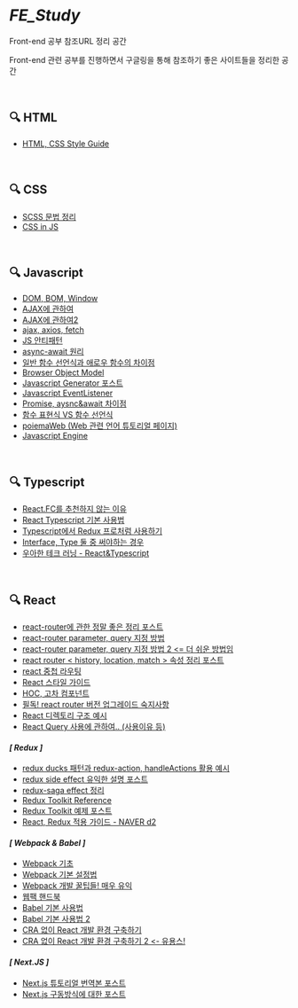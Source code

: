 # *FE_Study*
Front-end 공부 참조URL 정리 공간

Front-end 관련 공부를 진행하면서 구글링을 통해 참조하기 좋은 사이트들을 정리한 공간

<br/>

## 🔍 HTML

* [HTML, CSS Style Guide](https://ui.toast.com/fe-guide/ko_HTMLCSS#html-%EB%AC%B8%EC%84%9C-%ED%98%95%EC%8B%9D%EC%9D%84-%EB%AA%85%ED%99%95%ED%95%98%EA%B2%8C-%EC%A7%80%EC%A0%95%ED%95%9C%EB%8B%A4)

<br/>

## 🔍 CSS

* [SCSS 문법 정리](https://soooprmx.com/scsssass-%EB%AC%B8%EB%B2%95-%EC%A0%95%EB%A6%AC/)
* [CSS in JS](https://d0gf00t.tistory.com/22)

<br/>

## 🔍 Javascript

* [DOM, BOM, Window](https://cbw1030.tistory.com/46)
* [AJAX에 관하여](https://kimcoder.tistory.com/113)
* [AJAX에 관하여2](https://velog.io/@gparkkii/whatisajax)
* [ajax, axios, fetch](https://velog.io/@kysung95/%EA%B0%9C%EB%B0%9C%EC%83%81%EC%8B%9D-Ajax%EC%99%80-Axios-%EA%B7%B8%EB%A6%AC%EA%B3%A0-fetch)
* [JS 안티패턴](https://ui.toast.com/fe-guide/ko_ANTI-PATTERN)
* [async-await 원리](https://medium.com/sjk5766/async-await-%EC%9B%90%EB%A6%AC-cc643f18526d)
* [일반 함수 선언식과 애로우 함수의 차이점](https://ponyozzang.tistory.com/452)
* [Browser Object Model](https://gangzzang.tistory.com/entry/%EC%9E%90%EB%B0%94%EC%8A%A4%ED%81%AC%EB%A6%BD%ED%8A%B8JavaScript-%EB%B8%8C%EB%9D%BC%EC%9A%B0%EC%A0%80-%EA%B0%9D%EC%B2%B4-%EB%AA%A8%EB%8D%B8Browser-Object-Model)
* [Javascript Generator 포스트](https://armadillo-dev.github.io/javascript/what-is-generator/)
* [Javascript EventListener](https://www.zerocho.com/category/JavaScript/post/57432d2aa48729787807c3fc)
* [Promise, aysnc&await 차이점](https://velog.io/@pilyeooong/Promise%EC%99%80-asyncawait-%EC%B0%A8%EC%9D%B4%EC%A0%90)
* [함수 표현식 VS 함수 선언식](https://joshua1988.github.io/web-development/javascript/function-expressions-vs-declarations/)
* [poiemaWeb (Web 관련 언어 튜토리얼 페이지)](https://poiemaweb.com/)
* [Javascript Engine](https://velog.io/@ru_bryunak/%EC%9E%90%EB%B0%94%EC%8A%A4%ED%81%AC%EB%A6%BD%ED%8A%B8-%EA%B8%B0%EC%B4%88-1)

<br/>

## 🔍 Typescript

* [React.FC를 추천하지 않는 이유](https://darrengwon.tistory.com/768)
* [React Typescript 기본 사용법](https://darrengwon.tistory.com/165?category=900115)
* [Typescript에서 Redux 프로처럼 사용하기](https://velog.io/@velopert/use-typescript-and-redux-like-a-pro)
* [Interface, Type 둘 중 써야하는 경우](https://luckyyowu.tistory.com/401)
* [우아한 테크 러닝 - React&Typescript](https://velog.io/@wooder2050/%EC%9A%B0%EC%95%84%ED%95%9C-%ED%85%8C%ED%81%AC%EB%9F%AC%EB%8B%9D-ReactTypescript-1%ED%9A%8C%EC%B0%A8)

<br/>

## 🔍 React

* [react-router에 관한 정말 좋은 정리 포스트](https://velopert.com/3417)
* [react-router parameter, query 지정 방법](https://velog.io/@bigbrothershin/%ED%8C%8C%EB%9D%BC%EB%AF%B8%ED%84%B0%EC%99%80-%EC%BF%BC%EB%A6%AC)
* [react-router parameter, query 지정 방법 2 <= 더 쉬운 방법임](https://velog.io/@wiostz98kr/TIL51-l-React-Router-3%ED%83%84)
* [react router < history, location, match > 속성 정리 포스트](https://gongbu-ing.tistory.com/45)
* [react 중첩 라우팅](https://www.daleseo.com/react-router-nested/)
* [React 스타일 가이드](https://code-daniel.tistory.com/29)
* [HOC, 고차 컴포넌트](https://ko.reactjs.org/docs/higher-order-components.html)
* [필독! react router 버전 업그레이드 숙지사항](https://velog.io/@soryeongk/ReactRouterDomV6)
* [React 디렉토리 구조 예시](https://devalice.tistory.com/100)
* [React Query 사용에 관하여.. (사용이유 등)](https://techblog.woowahan.com/6339/)

#### *[ Redux ]*

* [redux ducks 패턴과 redux-action, handleActions 활용 예시](https://velopert.com/3358)
* [redux side effect 유익한 설명 포스트](https://blog.javarouka.me/2019/04/02/redux-saga-1/)
* [redux-saga effect 정리](https://velog.io/@bigbrothershin/Redux-Saga%EC%9D%98-%EC%A0%9C%EB%84%88%EB%A0%88%EC%9D%B4%ED%84%B0-%EC%9D%B4%ED%95%B4%ED%95%98%EA%B8%B0)
* [Redux Toolkit Reference](https://soyoung210.github.io/redux-toolkit/)
* [Redux Toolkit 예제 포스트](https://blog.woolta.com/categories/1/posts/204)
* [React, Redux 적용 가이드 - NAVER d2](https://d2.naver.com/helloworld/1848131)

#### *[ Webpack & Babel ]*

* [Webpack 기초](https://velog.io/@hih0327/Webpack-%EA%B8%B0%EC%B4%88)
* [Webpack 기본 설정법](https://www.daleseo.com/webpack-config/)
* [Webpack 개발 꿀팁들! 매우 유익](http://52.78.22.201/tutorials/translate/webpack-the-confusing-parts/)
* [웹팩 핸드북](https://joshua1988.github.io/webpack-guide/motivation/why-webpack.html#%EC%9B%B9%ED%8C%A9%EC%9D%98-%EB%93%B1%EC%9E%A5-%EB%B0%B0%EA%B2%BD)
* [Babel 기본 사용법](https://javacpro.tistory.com/77)
* [Babel 기본 사용법 2](https://www.daleseo.com/js-babel/)
* [CRA 없이 React 개발 환경 구축하기](https://hapbbying.tistory.com/130)
* [CRA 없이 React 개발 환경 구축하기 2 <- 유용스!](https://365kim.tistory.com/147)

#### *[ Next.JS ]*

* [Next.js 튜토리얼 번역본 포스트](https://jcon.tistory.com/128?category=798379)
* [Next.js 구동방식에 대한 포스트](https://velog.io/@cyranocoding/Next-js-%EA%B5%AC%EB%8F%99%EB%B0%A9%EC%8B%9D-%EA%B3%BC-getInitialProps)

